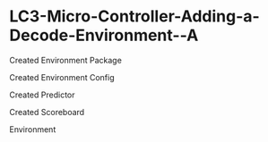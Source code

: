# LC3-Micro-Controller-Adding-a-Decode-Environment--A

Created Environment Package

Created Environment Config

Created Predictor

Created Scoreboard

Environment
